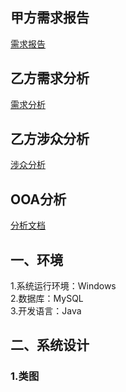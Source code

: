 ## 甲方需求报告 ##
[需求报告](https://github.com/Erutan-pku/oo/blob/master/课程管理系统需求报告.md)
## 乙方需求分析 ##
[需求分析](https://github.com/JosephineSun/OOCOURSE/blob/master/homework4/需求分析.md)<br>
## 乙方涉众分析 ##
[涉众分析](https://github.com/JosephineSun/OOCOURSE/tree/master/homework3)<br>
## OOA分析 ##
[分析文档](https://github.com/JosephineSun/OOCOURSE/blob/master/homework5/OOA分析.md)
## 一、环境 ##
1.系统运行环境：Windows<br>
2.数据库：MySQL<br>
3.开发语言：Java<br>
##  二、系统设计 ##
### 1.类图 ###
